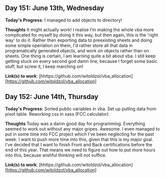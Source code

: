 ## Day 151: June 13th, Wednesday

**Today's Progress**:  I managed to add objects to directory! 

**Thoughts** It might actually work! I realise I'm making the whole vba more complicated for myself by doing it this way, but then again, this is the 'right way' to do it. Rather then exporting data to preexisting sheets and doing some simple operiation on them, I'd rather store all that data in programatically generated objects, and work on objects rather than on sheets. One thing is certain, I am learning quite a bit about vba. I still keep getting stuck on every second god damn line, because I forget some basic stuff, but screw it, I keep marching on! 

**Link(s) to work**: [hhttps://github.com/witoldzol/vba_allocation][https://github.com/witoldzol/vba_allocation]

## Day 152: June 14th, Thursday

**Today's Progress**:  Sorted public variables in vba. Set up pulling data from pivot table. Reworking css in sass (FCC calculator)

**Thoughts** Today was a damn good day for programming. Everything seemed to work out without any major gripes. Awesome. I even managed to put in some time into FCC project which I've been neglecting for the past week. I want to push more time into this, given that this is my major goal. I've decided that I want to finish Front and Back certifications before the end of this year. That means we need to figure out how to put more hours into this, because wishful thinking will not suffice.

**Link(s) to work**: [hhttps://github.com/witoldzol/vba_allocation][https://github.com/witoldzol/vba_allocation]